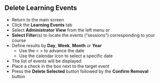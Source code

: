 ## Delete Learning Events

* Return to the main screen
* Click the **Learning Events** tab
* Select **Administrator View** from the left menu or
* **Select Filter**(s) to locate the events (“sessions”) corresponding to your course
* Define results by **Day**, **Week**, **Month** or **Year**
	* Use the < > to advance the date
	* Use the calendar icon to select a specific date
* The list of events will be displayed
* Place a check in the box next to the target event
* Press the **Delete Selected** button followed by the **Confirm Removal** button
